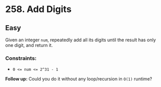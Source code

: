 # 258. Add Digits

## Easy

Given an integer `num`, repeatedly add all its digits until the result has only one digit, and return it.

### Constraints:

- `0 <= num <= 2^31 - 1`

**Follow up:** Could you do it without any loop/recursion in `O(1)` runtime?
